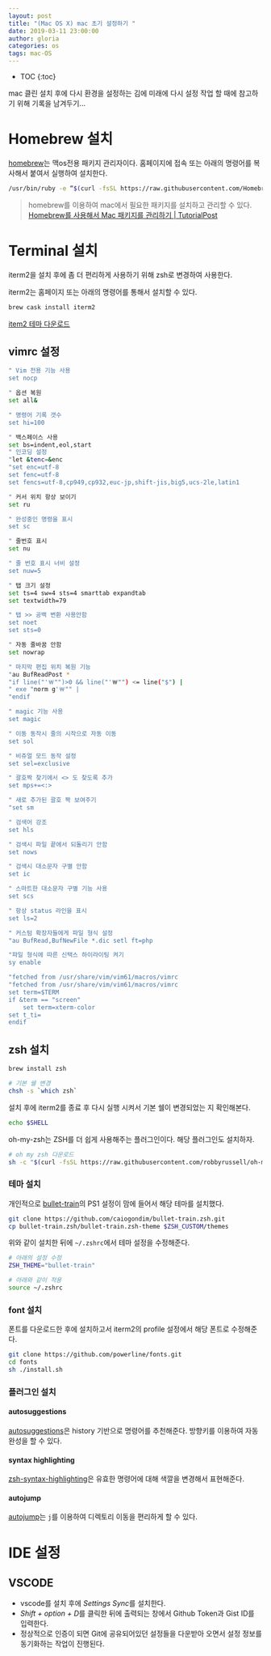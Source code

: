 ```yaml
---
layout: post
title: "(Mac OS X) mac 초기 설정하기 "
date: 2019-03-11 23:00:00
author: gloria
categories: os
tags: mac-OS
---
```


* TOC
{:toc}

mac 클린 설치 후에 다시 환경을 설정하는 김에 미래에 다시 설정 작업 할 때에 참고하기 위해 기록을 남겨두기...

# Homebrew 설치

[homebrew](https://brew.sh)는 맥os전용 패키지 관리자이다.
홈페이지에 접속 또는 아래의 명령어를 복사해서 붙여서 실행하여 설치한다.

```bash
/usr/bin/ruby -e “$(curl -fsSL https://raw.githubusercontent.com/Homebrew/install/master/install)”
```

> homebrew를 이용하여 mac에서 필요한 패키지를 설치하고 관리할 수 있다.
> [Homebrew를 사용해서 Mac 패키지를 관리하기 | TutorialPost](https://tutorialpost.apptilus.com/posts/tools/homebrew-for-mac/)

# Terminal 설치
iterm2을 설치 후에 좀 더 편리하게 사용하기 위해 zsh로 변경하여 사용한다.

iterm2는 홈페이지 또는 아래의 명령어를 통해서 설치할 수 있다.

```bash
brew cask install iterm2
```

[item2 테마 다운로드](https://iterm2colorschemes.com/)

## vimrc 설정

```bash
" Vim 전용 기능 사용
set nocp

" 옵션 복원
set all&

" 명령어 기록 갯수
set hi=100

" 백스페이스 사용
set bs=indent,eol,start
" 인코딩 설정
"let &tenc=&enc
"set enc=utf-8
set fenc=utf-8
set fencs=utf-8,cp949,cp932,euc-jp,shift-jis,big5,ucs-2le,latin1

" 커서 위치 항상 보이기
set ru

" 완성중인 명령을 표시
set sc

" 줄번호 표시
set nu

" 줄 번호 표시 너비 설정
set nuw=5

" 탭 크기 설정
set ts=4 sw=4 sts=4 smarttab expandtab
set textwidth=79

" 탭 >> 공백 변환 사용안함
set noet
set sts=0

" 자동 줄바꿈 안함
set nowrap

" 마지막 편집 위치 복원 기능
"au BufReadPost *
"if line("'￦"")>0 && line("'￦"") <= line("$") |
" exe "norm g'￦"" |
"endif

" magic 기능 사용
set magic

" 이동 동작시 줄의 시작으로 자동 이동
set sol

" 비쥬얼 모드 동작 설정
set sel=exclusive

" 괄호짝 찾기에서 <> 도 찾도록 추가
set mps+=<:>

" 새로 추가된 괄호 짝 보여주기
"set sm

" 검색어 강조
set hls

" 검색시 파일 끝에서 되돌리기 안함
set nows

" 검색시 대소문자 구별 안함
set ic

" 스마트한 대소문자 구별 기능 사용
set scs

" 항상 status 라인을 표시
set ls=2

" 커스텀 확장자들에게 파일 형식 설정
"au BufRead,BufNewFile *.dic setl ft=php

"파일 형식에 따른 신택스 하이라이팅 켜기
sy enable

"fetched from /usr/share/vim/vim61/macros/vimrc
"fetched from /usr/share/vim/vim61/macros/vimrc
set term=$TERM
if &term == "screen"
    set term=xterm-color
set t_ti=
endif
```

## zsh 설치

```bash
brew install zsh

# 기본 쉘 변경
chsh -s `which zsh`
```

설치 후에 iterm2를 종료 후 다시 실행 시켜서 기본 쉘이 변경되었는 지 확인해본다.

```bash
echo $SHELL
```

oh-my-zsh는 ZSH를 더 쉽게 사용해주는 플러그인이다. 해당 플러그인도 설치하자.

```bash
# oh my zsh 다운로드
sh -c "$(curl -fsSL https://raw.githubusercontent.com/robbyrussell/oh-my-zsh/master/tools/install.sh)"  
```

### 테마 설치

개인적으로 [bullet-train](https://github.com/caiogondim/bullet-train.zsh)의 PS1 설정이 맘에 들어서 해당 테마를 설치했다.

```bash
git clone https://github.com/caiogondim/bullet-train.zsh.git
cp bullet-train.zsh/bullet-train.zsh-theme $ZSH_CUSTOM/themes
```

위와 같이 설치한 뒤에 `~/.zshrc`에서 테마 설정을 수정해준다.

```bash
# 아래의 설정 수정 
ZSH_THEME="bullet-train"

# 아래와 같이 적용
source ~/.zshrc
```

### font 설치

폰트를 다운로드한 후에 설치하고서 iterm2의 profile 설정에서 해당 폰트로 수정해준다.

```bash
git clone https://github.com/powerline/fonts.git
cd fonts
sh ./install.sh
```

### 플러그인 설치

#### autosuggestions

[autosuggestions](https://github.com/zsh-users/zsh-autosuggestions)은 history 기반으로 명령어를 추천해준다. 방향키를 이용하여 자동완성을 할 수 있다.

#### syntax highlighting

[zsh-syntax-highlighting](https://github.com/zsh-users/zsh-syntax-highlighting)은 유효한 명령어에 대해 색깔을 변경해서 표현해준다.

#### autojump

[autojump](https://github.com/wting/autojump)는 `j`를 이용하여 디렉토리 이동을 편리하게 할 수 있다.

# IDE 설정

## VSCODE

* vscode를 설치 후에 *Settings Sync*를 설치한다.
* *Shift + option + D*를 클릭한 뒤에 출력되는 창에서 Github Token과 Gist ID를 입력한다.
* 정상적으로 인증이 되면 Git에 공유되어있던 설정들을 다운받아 오면서 설정 정보를 동기화하는 작업이 진행된다.
